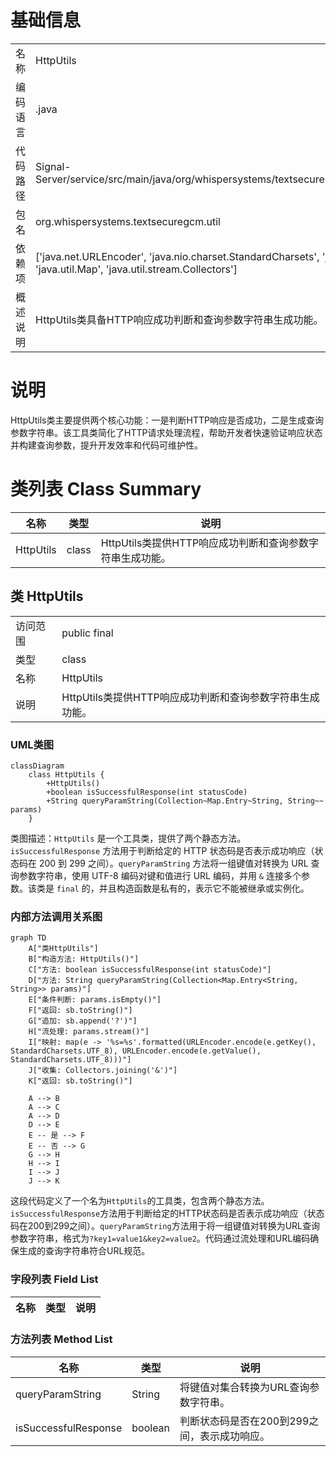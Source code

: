# 基础信息

|      |      |
|------|------|
| 名称 | HttpUtils |
| 编码语言 | .java |
| 代码路径 | Signal-Server/service/src/main/java/org/whispersystems/textsecuregcm/util/HttpUtils.java |
| 包名 | org.whispersystems.textsecuregcm.util |
| 依赖项 | ['java.net.URLEncoder', 'java.nio.charset.StandardCharsets', 'java.util.Collection', 'java.util.Map', 'java.util.stream.Collectors'] |
| 概述说明 | HttpUtils类具备HTTP响应成功判断和查询参数字符串生成功能。 |

# 说明

HttpUtils类主要提供两个核心功能：一是判断HTTP响应是否成功，二是生成查询参数字符串。该工具类简化了HTTP请求处理流程，帮助开发者快速验证响应状态并构建查询参数，提升开发效率和代码可维护性。

# 类列表 Class Summary

| 名称   | 类型  | 说明 |
|-------|------|-------------|
| HttpUtils | class | HttpUtils类提供HTTP响应成功判断和查询参数字符串生成功能。 |



## 类 HttpUtils

|      |      |
|------|------|
| 访问范围 | public final |
| 类型 | class |
| 名称 | HttpUtils |
| 说明 | HttpUtils类提供HTTP响应成功判断和查询参数字符串生成功能。 |


### UML类图

```mermaid
classDiagram
    class HttpUtils {
        +HttpUtils()
        +boolean isSuccessfulResponse(int statusCode)
        +String queryParamString(Collection~Map.Entry~String, String~~ params)
    }
```

类图描述：`HttpUtils` 是一个工具类，提供了两个静态方法。`isSuccessfulResponse` 方法用于判断给定的 HTTP 状态码是否表示成功响应（状态码在 200 到 299 之间）。`queryParamString` 方法将一组键值对转换为 URL 查询参数字符串，使用 UTF-8 编码对键和值进行 URL 编码，并用 `&` 连接多个参数。该类是 `final` 的，并且构造函数是私有的，表示它不能被继承或实例化。


### 内部方法调用关系图

```mermaid
graph TD
    A["类HttpUtils"]
    B["构造方法: HttpUtils()"]
    C["方法: boolean isSuccessfulResponse(int statusCode)"]
    D["方法: String queryParamString(Collection<Map.Entry<String, String>> params)"]
    E["条件判断: params.isEmpty()"]
    F["返回: sb.toString()"]
    G["追加: sb.append('?')"]
    H["流处理: params.stream()"]
    I["映射: map(e -> '%s=%s'.formatted(URLEncoder.encode(e.getKey(), StandardCharsets.UTF_8), URLEncoder.encode(e.getValue(), StandardCharsets.UTF_8)))"]
    J["收集: Collectors.joining('&')"]
    K["返回: sb.toString()"]

    A --> B
    A --> C
    A --> D
    D --> E
    E -- 是 --> F
    E -- 否 --> G
    G --> H
    H --> I
    I --> J
    J --> K
```

这段代码定义了一个名为`HttpUtils`的工具类，包含两个静态方法。`isSuccessfulResponse`方法用于判断给定的HTTP状态码是否表示成功响应（状态码在200到299之间）。`queryParamString`方法用于将一组键值对转换为URL查询参数字符串，格式为`?key1=value1&key2=value2`。代码通过流处理和URL编码确保生成的查询字符串符合URL规范。

### 字段列表 Field List

| 名称  | 类型  | 说明 |
|-------|-------|------|

### 方法列表 Method List

| 名称  | 类型  | 说明 |
|-------|-------|------|
| queryParamString | String | 将键值对集合转换为URL查询参数字符串。 |
| isSuccessfulResponse | boolean | 判断状态码是否在200到299之间，表示成功响应。 |





